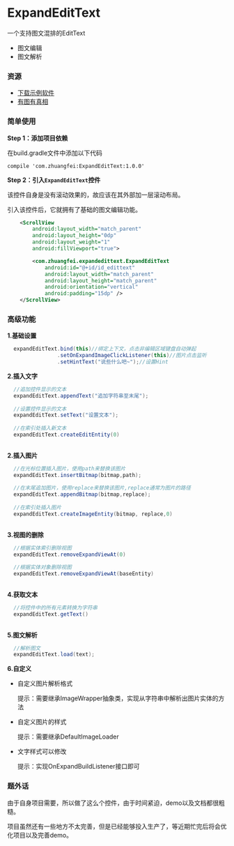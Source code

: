 # ExpandEditText
一个支持图文混排的EditText

- 图文编辑
- 图文解析

### 资源
- [下载示例软件](https://raw.githubusercontent.com/zfman/ExpandEditText/master/extras/app-debug.apk)
- [有图有真相](https://github.com/zfman/ExpandEditText/wiki/%E6%95%88%E6%9E%9C%E5%9B%BE)

### 简单使用

**Step 1：添加项目依赖**

在build.gradle文件中添加以下代码
```
compile 'com.zhuangfei:ExpandEditText:1.0.0'
```

**Step 2：引入`ExpandEditText`控件**

该控件自身是没有滚动效果的，故应该在其外部加一层滚动布局。

引入该控件后，它就拥有了基础的图文编辑功能。
```xml
    <ScrollView
        android:layout_width="match_parent"
        android:layout_height="0dp"
        android:layout_weight="1"
        android:fillViewport="true">

        <com.zhuangfei.expandedittext.ExpandEditText
            android:id="@+id/id_edittext"
            android:layout_width="match_parent"
            android:layout_height="match_parent"
            android:orientation="vertical"
            android:padding="15dp" />
    </ScrollView>
```

### 高级功能

**1.基础设置**
```java
  expandEditText.bind(this)//绑定上下文，点击非编辑区域键盘自动弹起
                .setOnExpandImageClickListener(this)//图片点击监听
                .setHintText("说些什么吧~");//设置Hint
```

**2.插入文字**
```java
  //追加控件显示的文本
  expandEditText.appendText("追加字符串至末尾");
  
  //设置控件显示的文本
  expandEditText.setText("设置文本");
  
  //在索引处插入新文本
  expandEditText.createEditEntity(0)
  
```

**2.插入图片**
```java
  //在光标位置插入图片，使用path来替换该图片
  expandEditText.insertBitmap(bitmap,path);
  
  //在末尾追加图片，使用replace来替换该图片,replace通常为图片的路径
  expandEditText.appendBitmap(bitmap,replace);
  
  //在索引处插入图片
  expandEditText.createImageEntity(bitmap, replace,0)
  
```

**3.视图的删除**
```java
  //根据实体索引删除视图
  expandEditText.removeExpandViewAt(0)
  
  //根据实体对象删除视图
  expandEditText.removeExpandViewAt(baseEntity)
  
```

**4.获取文本**
```java
  //将控件中的所有元素转换为字符串
  expandEditText.getText()
  
```

**5.图文解析**
```java
  //解析图文
  expandEditText.load(text);
```

**6.自定义**
- 自定义图片解析格式

  提示：需要继承ImageWrapper抽象类，实现从字符串中解析出图片实体的方法
- 自定义图片的样式

  提示：需要继承DefaultImageLoader
- 文字样式可以修改

  提示：实现OnExpandBuildListener接口即可

### 题外话
由于自身项目需要，所以做了这么个控件，由于时间紧迫，demo以及文档都很粗糙。

项目虽然还有一些地方不太完善，但是已经能够投入生产了，等近期忙完后将会优化项目以及完善demo。
